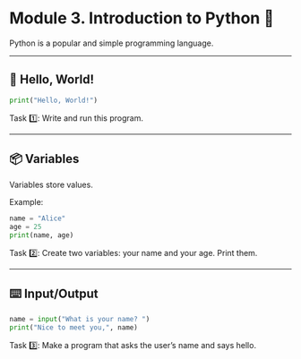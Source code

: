 # Module 3. Introduction to Python 🐍

Python is a popular and simple programming language.

---
## 👋 Hello, World!
```python
print("Hello, World!")
```

Task 1️⃣: Write and run this program.

---
## 📦 Variables
Variables store values.

Example:
```python
name = "Alice"
age = 25
print(name, age)
```

Task 2️⃣: Create two variables: your name and your age. Print them.

---
## ⌨️ Input/Output
```python
name = input("What is your name? ")
print("Nice to meet you,", name)
```

Task 3️⃣: Make a program that asks the user’s name and says hello.
